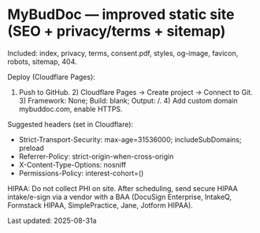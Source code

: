 # MyBudDoc — improved static site (SEO + privacy/terms + sitemap)
Included: index, privacy, terms, consent.pdf, styles, og-image, favicon, robots, sitemap, 404.

Deploy (Cloudflare Pages):
1) Push to GitHub. 2) Cloudflare Pages → Create project → Connect to Git. 3) Framework: None; Build: blank; Output: /. 4) Add custom domain mybuddoc.com, enable HTTPS.

Suggested headers (set in Cloudflare):
- Strict-Transport-Security: max-age=31536000; includeSubDomains; preload
- Referrer-Policy: strict-origin-when-cross-origin
- X-Content-Type-Options: nosniff
- Permissions-Policy: interest-cohort=()

HIPAA: Do not collect PHI on site. After scheduling, send secure HIPAA intake/e-sign via a vendor with a BAA (DocuSign Enterprise, IntakeQ, Formstack HIPAA, SimplePractice, Jane, Jotform HIPAA).

Last updated: 2025-08-31a
